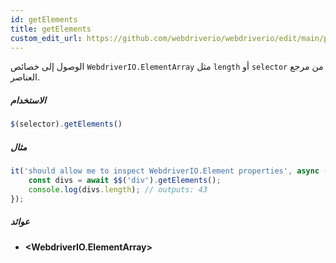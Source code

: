 ```yaml
---
id: getElements
title: getElements
custom_edit_url: https://github.com/webdriverio/webdriverio/edit/main/packages/webdriverio/src/commands/element/getElements.ts
---
```


الوصول إلى خصائص `WebdriverIO.ElementArray` مثل `length` أو `selector` من مرجع العناصر.

##### الاستخدام

```js
$(selector).getElements()
```

##### مثال

```ts title="getElements.ts"
it('should allow me to inspect WebdriverIO.Element properties', async () => {
    const divs = await $$('div').getElements();
    console.log(divs.length); // outputs: 43
});
```

##### عوائد

- **&lt;WebdriverIO.ElementArray&gt;**